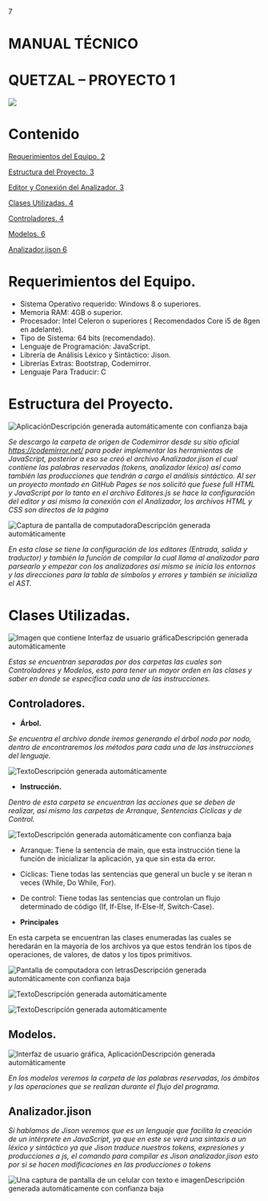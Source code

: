 ﻿7

# MANUAL TÉCNICO

# QUETZAL – PROYECTO 1

![](Aspose.Words.5967a895-45af-44fb-96ff-c706ad2029a2.004.png)

# Contenido

[Requerimientos del Equipo. 2](#_Toc90861758)

[Estructura del Proyecto. 3](#_Toc90861759)

[Editor y Conexión del Analizador. 3](#_Toc90861760)

[Clases Utilizadas. 4](#_Toc90861761)

[Controladores. 4](#_Toc90861762)

[Modelos. 6](#_Toc90861763)

[Analizador.jison 6](#_Toc90861764)

# Requerimientos del Equipo.

- Sistema Operativo requerido: Windows 8 o superiores.
- Memoria RAM: 4GB o superior.
- Procesador: Intel Celeron o superiores ( Recomendados Core i5 de 8gen en adelante).
- Tipo de Sistema: 64 bits (recomendado).
- Lenguaje de Programación: JavaScript.
- Librería de Análisis Léxico y Sintáctico: Jison.
- Librerías Extras: Bootstrap, Codemirror.
- Lenguaje Para Traducir: C

# Estructura del Proyecto.

![AplicaciónDescripción generada automáticamente con confianza baja](Aspose.Words.5967a895-45af-44fb-96ff-c706ad2029a2.006.png)

_Se descargo la carpeta de origen de Codemirror desde su sitio oficial <https://codemirror.net/> para poder implementar las herramientas de JavaScript, posterior a eso se creó el archivo Analizador.jison el cual contiene las palabras reservadas (tokens, analizador léxico) así como también las producciones que tendrán a cargo el análisis sintáctico. Al ser un proyecto montado en GitHub Pages se nos solicitó que fuese full HTML y JavaScript por lo tanto en el archivo Editores.js se hace la configuración del editor y así mismo la conexión con el Analizador, los archivos HTML y CSS son directos de la página_

![Captura de pantalla de computadoraDescripción generada automáticamente](Aspose.Words.5967a895-45af-44fb-96ff-c706ad2029a2.008.png)

_En esta clase se tiene la configuración de los editores (Entrada, salida y traductor) y también la función de compilar la cual llama al analizador para parsearlo y empezar con los analizadores así mismo se inicia los entornos y las direcciones para la tabla de símbolos y errores y también se inicializa el AST._

# Clases Utilizadas.

![Imagen que contiene Interfaz de usuario gráficaDescripción generada automáticamente](Aspose.Words.5967a895-45af-44fb-96ff-c706ad2029a2.011.png)

_Estas se encuentran separadas por dos carpetas las cuales son Controladores y Modelos, esto para tener un mayor orden en las clases y saber en donde se especifica cada una de las instrucciones._

## Controladores.

- **Árbol.**

_Se encuentra el archivo donde iremos generando el árbol nodo por nodo, dentro de encontraremos los métodos para cada una de las instrucciones del lenguaje._

![TextoDescripción generada automáticamente](Aspose.Words.5967a895-45af-44fb-96ff-c706ad2029a2.014.png)

- **Instrucción.**

_Dentro de esta carpeta se encuentran las acciones que se deben de realizar, así mismo las carpetas de Arranque, Sentencias Cíclicas y de Control._

![TextoDescripción generada automáticamente con confianza baja](Aspose.Words.5967a895-45af-44fb-96ff-c706ad2029a2.016.png)

- Arranque: Tiene la sentencia de main, que esta instrucción tiene la función de inicializar la aplicación, ya que sin esta da error.
- Cíclicas: Tiene todas las sentencias que general un bucle y se iteran n veces (While, Do While, For).
- De control: Tiene todas las sentencias que controlan un flujo determinado de código (If, If-Else, If-Else-If, Switch-Case).

- **Principales**

En esta carpeta se encuentran las clases enumeradas las cuales se heredarán en la mayoría de los archivos ya que estos tendrán los tipos de operaciones, de valores, de datos y los tipos primitivos.

![Pantalla de computadora con letrasDescripción generada automáticamente con confianza baja](Aspose.Words.5967a895-45af-44fb-96ff-c706ad2029a2.018.png)

![TextoDescripción generada automáticamente](Aspose.Words.5967a895-45af-44fb-96ff-c706ad2029a2.020.png)

![TextoDescripción generada automáticamente](Aspose.Words.5967a895-45af-44fb-96ff-c706ad2029a2.022.png)

## Modelos.

![Interfaz de usuario gráfica, AplicaciónDescripción generada automáticamente](Aspose.Words.5967a895-45af-44fb-96ff-c706ad2029a2.026.png)

_En los modelos veremos la carpeta de las palabras reservadas, los ámbitos y las operaciones que se realizan durante el flujo del programa._

## Analizador.jison

_Si hablamos de Jison veremos que es un lenguaje que facilita la creación de un intérprete en JavaScript, ya que en este se verá una sintaxis a un léxico y sintáctico ya que Jison traduce nuestros tokens, expresiones y producciones a js, el comando para compilar es Jison analizador.jison esto por si se hacen modificaciones en las producciones o tokens_

![Una captura de pantalla de un celular con texto e imagenDescripción generada automáticamente con confianza baja](Aspose.Words.5967a895-45af-44fb-96ff-c706ad2029a2.028.png)
